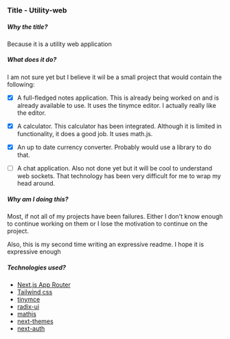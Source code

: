 ### Title - Utility-web

##### Why the title?

Because it is a utility web application

##### What does it do?

I am not sure yet but I believe it wil be a small project that would contain the following:

- [x] A full-fledged notes application. This is already being worked on and is already available to use. It uses the tinymce editor. I actually really like the editor.

- [x] A calculator. This calculator has been integrated. Although it is limited in functionality, it does a good job. It uses math.js.

- [x] An up to date currency converter. Probably would use a library to do that. 

- [ ] A chat application. Also not done yet but it will be cool to understand web sockets. That technology has been very difficult for me to wrap my head around.


##### Why am I doing this?

Most, if not all of my projects have been failures. Either I don't know enough to continue working on them or I lose the motivation to continue on the project. 

Also, this is my second time writing an expressive readme. I hope it is expressive enough

##### Technologies used?

* [Next.js App Router](https://nextjs.org/docs/app)
* [Tailwind css](https://tailwindcss.com/)
* [tinymce](https://www.tiny.cloud/)
* [radix-ui](https://www.radix-ui.com/)
* [mathjs](https://mathjs.org)
* [next-themes](https://next-themes-example.vercel.app/)
* [next-auth](https://next-auth.js.org/)





